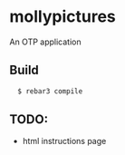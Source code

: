 # mollypictures

An OTP application

## Build

```sh
  $ rebar3 compile
```


## TODO:

* html instructions page
